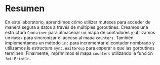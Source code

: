 # Resumen

En este laboratorio, aprendimos cómo utilizar mutexes para acceder de manera segura a datos a través de múltiples goroutines. Creamos una estructura `Container` para almacenar un mapa de contadores y utilizamos un `Mutex` para sincronizar el acceso al mapa `counters`. También implementamos un método `inc` para incrementar el contador nombrado y utilizamos la estructura `sync.WaitGroup` para esperar a que las goroutines terminen. Finalmente, imprimimos el mapa `counters` utilizando la función `fmt.Println`.
